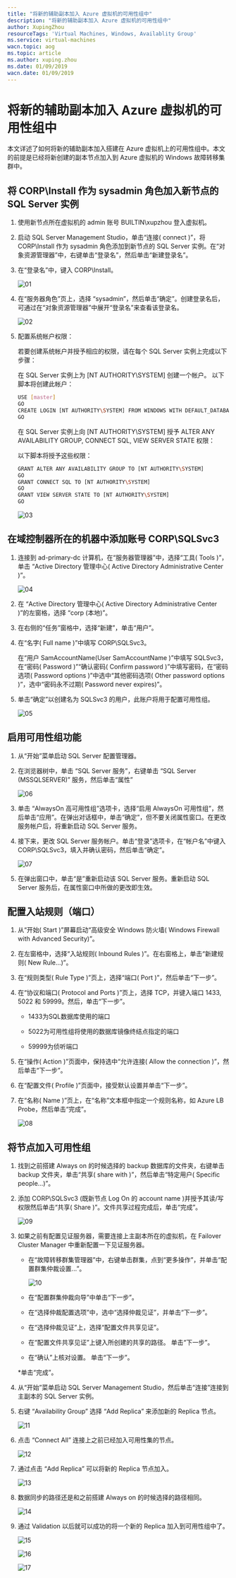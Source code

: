 ```yaml
---
title: "将新的辅助副本加入 Azure 虚拟机的可用性组中"
description: "将新的辅助副本加入 Azure 虚拟机的可用性组中"
author: XupingZhou
resourceTags: 'Virtual Machines, Windows, Availablity Group'
ms.service: virtual-machines
wacn.topic: aog
ms.topic: article
ms.author: xuping.zhou
ms.date: 01/09/2019
wacn.date: 01/09/2019
---
```


# 将新的辅助副本加入 Azure 虚拟机的可用性组中

本文详述了如何将新的辅助副本加入搭建在 Azure 虚拟机上的可用性组中。本文的前提是已经将新创建的副本节点加入到 Azure 虚拟机的 Windows 故障转移集群中。

## 将 CORP\Install 作为 sysadmin 角色加入新节点的 SQL Server 实例

1. 使用新节点所在虚拟机的 admin 账号 BUILTIN\xupzhou 登入虚拟机。

2. 启动 SQL Server Management Studio，单击“连接( connect )”，将 CORP\Install 作为 sysadmin 角色添加到新节点的 SQL Server 实例。在“对象资源管理器”中，右键单击“登录名”，然后单击“新建登录名”。

3. 在“登录名”中，键入 CORP\Install。

    ![01](media/aog-virtual-machines-windows-howto-add-new-secondary-replica-to-availability-group/01.png "01")

4. 在“服务器角色”页上，选择 “sysadmin”，然后单击“确定”。创建登录名后，可通过在“对象资源管理器”中展开“登录名”来查看该登录名。

    ![02](media/aog-virtual-machines-windows-howto-add-new-secondary-replica-to-availability-group/02.png "02")

5. 配置系统帐户权限：

    若要创建系统帐户并授予相应的权限，请在每个 SQL Server 实例上完成以下步骤：

    在 SQL Server 实例上为 [NT AUTHORITY\SYSTEM] 创建一个帐户。 以下脚本将创建此帐户：

    ```bash
    USE [master]
    GO
    CREATE LOGIN [NT AUTHORITY\SYSTEM] FROM WINDOWS WITH DEFAULT_DATABASE=[master]
    GO
    ```

    在 SQL Server 实例上向 [NT AUTHORITY\SYSTEM] 授予 ALTER ANY AVAILABILITY GROUP, CONNECT SQL, VIEW SERVER STATE 权限：

    以下脚本将授予这些权限：

    ```bash
    GRANT ALTER ANY AVAILABILITY GROUP TO [NT AUTHORITY\SYSTEM]
    GO
    GRANT CONNECT SQL TO [NT AUTHORITY\SYSTEM]
    GO
    GRANT VIEW SERVER STATE TO [NT AUTHORITY\SYSTEM]
    GO
    ```

    ![03](media/aog-virtual-machines-windows-howto-add-new-secondary-replica-to-availability-group/03.png "03")

## 在域控制器所在的机器中添加账号 CORP\SQLSvc3

1. 连接到 ad-primary-dc 计算机，在“服务器管理器”中，选择“工具( Tools )”，单击 “Active Directory 管理中心( Active Directory Administrative Center )”。

    ![04](media/aog-virtual-machines-windows-howto-add-new-secondary-replica-to-availability-group/04.png "04")

2. 在 “Active Directory 管理中心( Active Directory Administrative Center )”的左窗格，选择 “corp (本地)”。

3. 在右侧的“任务”窗格中，选择“新建”，单击“用户”。

4. 在“名字( Full name )”中填写 CORP\SQLSvc3。

    在“用户 SamAccountName(User SamAccountName )”中填写 SQLSvc3，在“密码( Password )”“确认密码( Confirm password )”中填写密码，在“密码选项( Password options )”中选中“其他密码选项( Other password options )”，选中“密码永不过期( Password never expires)”。

5. 单击“确定”以创建名为 SQLSvc3 的用户，此账户将用于配置可用性组。

    ![05](media/aog-virtual-machines-windows-howto-add-new-secondary-replica-to-availability-group/05.png "05")

## 启用可用性组功能

1. 从“开始”菜单启动 SQL Server 配置管理器。

2. 在浏览器树中，单击 “SQL Server 服务”，右键单击 “SQL Server (MSSQLSERVER)” 服务，然后单击“属性”

    ![06](media/aog-virtual-machines-windows-howto-add-new-secondary-replica-to-availability-group/06.png "06")

3. 单击 “AlwaysOn 高可用性组”选项卡，选择“启用 AlwaysOn 可用性组”，然后单击“应用”。在弹出对话框中，单击“确定”，但不要关闭属性窗口。在更改服务帐户后，将重新启动 SQL Server 服务。

4. 接下来，更改 SQL Server 服务帐户。单击“登录”选项卡，在“帐户名”中键入 CORP\SQLSvc3，填入并确认密码，然后单击“确定”。

    ![07](media/aog-virtual-machines-windows-howto-add-new-secondary-replica-to-availability-group/07.png "07")

5. 在弹出窗口中，单击“是”重新启动该 SQL Server 服务。重新启动 SQL Server 服务后，在属性窗口中所做的更改即生效。

## 配置入站规则（端口）

1. 从“开始( Start )”屏幕启动“高级安全 Windows 防火墙( Windows Firewall with Advanced Security)”。

2. 在左窗格中，选择“入站规则( Inbound Rules )”。在右窗格上，单击“新建规则( New Rule...)”。

3. 在“规则类型( Rule Type )”页上，选择“端口( Port )”，然后单击“下一步”。

4. 在“协议和端口( Protocol and Ports )”页上，选择 TCP，并键入端口 1433, 5022 和 59999。然后，单击“下一步”。

    * 1433为SQL数据库使用的端口

    * 5022为可用性组将使用的数据库镜像终结点指定的端口

    * 59999为侦听端口

5. 在“操作( Action )”页面中，保持选中“允许连接( Allow the connection )”，然后单击“下一步”。

6. 在“配置文件( Profile )”页面中，接受默认设置并单击“下一步”。

7. 在“名称( Name )”页上，在“名称”文本框中指定一个规则名称，如 Azure LB Probe，然后单击“完成”。

    ![08](media/aog-virtual-machines-windows-howto-add-new-secondary-replica-to-availability-group/08.png "08")

## 将节点加入可用性组

1. 找到之前搭建 Always on 的时候选择的 backup 数据库的文件夹，右键单击 backup 文件夹，单击“共享( share with )”，然后单击“特定用户( Specific people...)”。

2. 添加 CORP\SQLSvc3 (既新节点 Log On 的 account name )并授予其读/写权限然后单击“共享( Share )”。文件共享过程完成后，单击“完成”。

    ![09](media/aog-virtual-machines-windows-howto-add-new-secondary-replica-to-availability-group/09.png "09")

3. 如果之前有配置见证服务器，需要连接上主副本所在的虚拟机，在 Failover Cluster Manager 中重新配置一下见证服务器。

    * 在“故障转移群集管理器”中，右键单击群集，点到“更多操作”，并单击“配置群集仲裁设置...”。

        ![10](media/aog-virtual-machines-windows-howto-add-new-secondary-replica-to-availability-group/10.png "10")

    * 在“配置群集仲裁向导”中单击“下一步”。

    * 在“选择仲裁配置选项”中，选中“选择仲裁见证”，并单击“下一步”。

    * 在“选择仲裁见证”上，选择“配置文件共享见证”。

    * 在“配置文件共享见证”上键入所创建的共享的路径。 单击“下一步”。

    * 在“确认”上核对设置。 单击“下一步”。

    *单击“完成”。

4. 从“开始”菜单启动 SQL Server Management Studio，然后单击“连接”连接到主副本的 SQL Server 实例。

5. 右键 “Availability Group” 选择 “Add Replica” 来添加新的 Replica 节点。

    ![11](media/aog-virtual-machines-windows-howto-add-new-secondary-replica-to-availability-group/11.png "11")

6. 点击 “Connect All” 连接上之前已经加入可用性集的节点。

    ![12](media/aog-virtual-machines-windows-howto-add-new-secondary-replica-to-availability-group/12.png "12")

7. 通过点击 “Add Replica” 可以将新的 Replica 节点加入。

    ![13](media/aog-virtual-machines-windows-howto-add-new-secondary-replica-to-availability-group/13.png "13")

8. 数据同步的路径还是和之前搭建 Always on 的时候选择的路径相同。

    ![14](media/aog-virtual-machines-windows-howto-add-new-secondary-replica-to-availability-group/14.png "14")

9. 通过 Validation 以后就可以成功的将一个新的 Replica 加入到可用性组中了。

    ![15](media/aog-virtual-machines-windows-howto-add-new-secondary-replica-to-availability-group/15.png "15")

    ![16](media/aog-virtual-machines-windows-howto-add-new-secondary-replica-to-availability-group/16.png "16")

    ![17](media/aog-virtual-machines-windows-howto-add-new-secondary-replica-to-availability-group/17.png "17")
